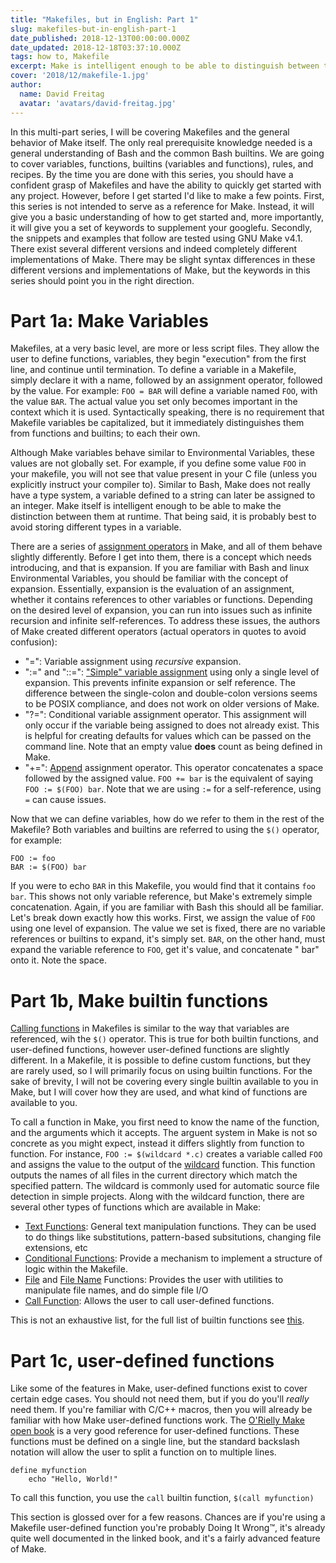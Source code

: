 ```yaml
---
title: "Makefiles, but in English: Part 1"
slug: makefiles-but-in-english-part-1
date_published: 2018-12-13T00:00:00.000Z
date_updated: 2018-12-18T03:37:10.000Z
tags: how to, Makefile
excerpt: Make is intelligent enough to be able to distinguish between them at runtime. But it's probably best to avoid storing different types in a variable.
cover: '2018/12/makefile-1.jpg'
author:
  name: David Freitag
  avatar: 'avatars/david-freitag.jpg'
---
```


In this multi-part series, I will be covering Makefiles and the general behavior of Make itself. The only real prerequisite knowledge needed is a general understanding of Bash and the common Bash builtins. We are going to cover variables, functions, builtins (variables and functions), rules, and recipes. By the time you are done with this series, you should have a confident grasp of Makefiles and have the ability to quickly get started with any project. However, before I get started I'd like to make a few points. First, this series is not intended to serve as a reference for Make. Instead, it will give you a basic understanding of how to get started and, more importantly, it will give you a set of keywords to supplement your googlefu. Secondly, the snippets and examples that follow are tested using GNU Make v4.1. There exist several different versions and indeed completely different implementations of Make. There may be slight syntax differences in these different versions and implementations of Make, but the keywords in this series should point you in the right direction.

# Part 1a: Make Variables

Makefiles, at a very basic level, are more or less script files. They allow the user to define functions, variables, they begin "execution" from the first line, and continue until termination. To define a variable in a Makefile, simply declare it with a name, followed by an assignment operator, followed by the value. For example: `FOO = BAR` will define a variable named `FOO`, with the value `BAR`. The actual value you set only becomes important in the context which it is used. Syntactically speaking, there is no requirement that Makefile variables be capitalized, but it immediately distinguishes them from functions and builtins; to each their own.

Although Make variables behave similar to Environmental Variables, these values are not globally set. For example, if you define some value `FOO` in your makefile, you will not see that value present in your C file (unless you explicitly instruct your compiler to). Similar to Bash, Make does not really have a type system, a variable defined to a string can later be assigned to an integer. Make itself is intelligent enough to be able to make the distinction between them at runtime. That being said, it is probably best to avoid storing different types in a variable.

There are a series of [assignment operators](https://www.gnu.org/software/make/manual/html_node/Setting.html) in Make, and all of them behave slightly differently. Before I get into them, there is a concept which needs introducing, and that is expansion. If you are familiar with Bash and linux Environmental Variables, you should be familiar with the concept of expansion. Essentially, expansion is the evaluation of an assignment, whether it contains references to other variables or functions. Depending on the desired level of expansion, you can run into issues such as infinite recursion and infinite self-references. To address these issues, the authors of Make created different operators (actual operators in quotes to avoid confusion):

- "=": Variable assignment using *recursive* expansion.
- ":=" and "::=": ["Simple" variable assignment](https://www.gnu.org/software/make/manual/html_node/Flavors.html#Flavors) using only a single level of expansion. This prevents infinite expansion or self reference. The difference between the single-colon and double-colon versions seems to be POSIX compliance, and does not work on older versions of Make.
- "?=": Conditional variable assignment operator. This assignment will only occur if the variable being assigned to does not already exist. This is helpful for creating defaults for values which can be passed on the command line. Note that an empty value **does** count as being defined in Make.
- "+=": [Append](https://www.gnu.org/software/make/manual/html_node/Appending.html) assignment operator. This operator concatenates a space followed by the assigned value. `FOO += bar` is the equivalent of saying `FOO := $(FOO) bar`. Note that we are using `:=` for a self-reference, using `=` can cause issues.

Now that we can define variables, how do we refer to them in the rest of the Makefile? Both variables and builtins are referred to using the `$()` operator, for example:

    FOO := foo
    BAR := $(FOO) bar
    

If you were to echo `BAR` in this Makefile, you would find that it contains `foo bar`.  This shows not only variable reference, but Make's extremely simple concatenation. Again, if you are familiar with Bash this should all be familiar. Let's break down exactly how this works. First, we assign the value of `FOO` using one level of expansion. The value we set is fixed, there are no variable references or builtins to expand, it's simply set. `BAR`, on the other hand, must expand the variable reference to `FOO`, get it's value, and concatenate " bar" onto it. Note the space.

# Part 1b, Make builtin functions

[Calling functions](https://www.gnu.org/software/make/manual/html_node/Syntax-of-Functions.html#Syntax-of-Functions) in Makefiles is similar to the way that variables are referenced, wih the `$()` operator. This is true for both builtin functions, and user-defined functions, however user-defined functions are slightly different. In a Makefile, it is possible to define custom functions, but they are rarely used, so I will primarily focus on using builtin functions. For the sake of brevity, I will not be covering every single builtin available to you in Make, but I will cover how they are used, and what kind of functions are available to you.

To call a function in Make, you first need to know the name of the function, and the arguments which it accepts. The arguent system in Make is not so concrete as you might expect, instead it differs slightly from function to function. For instance,
`FOO := $(wildcard *.c)` creates a variable called `FOO` and assigns the value to the output of the [wildcard](https://www.gnu.org/software/make/manual/html_node/Wildcard-Function.html) function. This function outputs the names of all files in the current directory which match the specified pattern. The wildcard is commonly used for automatic source file detection in simple projects. Along with the wildcard function, there are several other types of functions which are available in Make:

- [Text Functions](https://www.gnu.org/software/make/manual/html_node/Text-Functions.html#Text-Functions): General text manipulation functions. They can be used to do things like substitutions, pattern-based subsitutions, changing file extensions, etc
- [Conditional Functions](https://www.gnu.org/software/make/manual/html_node/Conditional-Functions.html#Conditional-Functions): Provide a mechanism to implement a structure of logic within the Makefile.
- [File](https://www.gnu.org/software/make/manual/html_node/File-Function.html#File-Function) and [File Name](https://www.gnu.org/software/make/manual/html_node/File-Name-Functions.html#File-Name-Functions) Functions: Provides the user with utilities to manipulate file names, and do simple file I/O
- [Call Function](https://www.gnu.org/software/make/manual/html_node/Call-Function.html#Call-Function): Allows the user to call user-defined functions.

This is not an exhaustive list, for the full list of builtin functions see [this](https://www.gnu.org/software/make/manual/html_node/Functions.html).

# Part 1c, user-defined functions

Like some of the features in Make, user-defined functions exist to cover certain edge cases. You should not need them, but if you do you'll *really* need them. If you're familiar with C/C++ macros, then you will already be familiar with how Make user-defined functions work. The [O'Rielly Make open book](https://www.oreilly.com/openbook/make3/book/ch04.pdf) is a very good reference for user-defined functions. These functions must be defined on a single line, but the standard backslash notation will allow the user to split a function on to multiple lines.

    define myfunction
        echo "Hello, World!"
    

To call this function, you use the `call` builtin function, `$(call myfunction)`

This section is glossed over for a few reasons. Chances are if you're using a Makefile user-defined function you're probably Doing It Wrong™, it's already quite well documented in the linked book, and it's a fairly advanced feature of Make.
